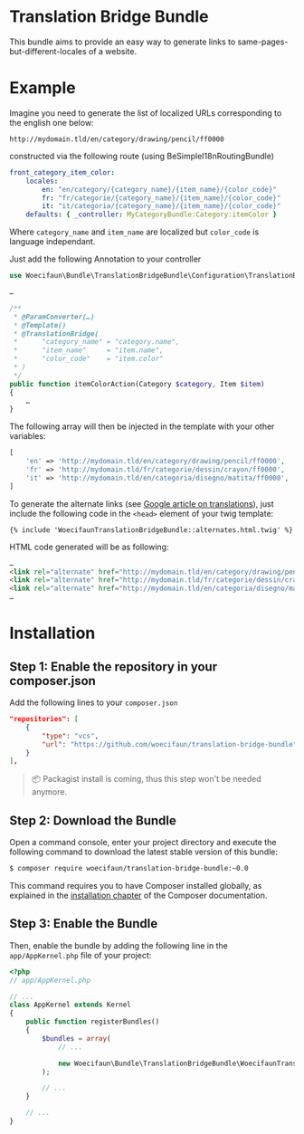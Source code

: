 # Translation Bridge Bundle

This bundle aims to provide an easy way to generate links to same-pages-but-different-locales of a website.

Example
=======

Imagine you need to generate the list of localized URLs corresponding to the english one below:
```
http://mydomain.tld/en/category/drawing/pencil/ff0000
```

constructed via the following route (using BeSimpleI18nRoutingBundle)

```yml
front_category_item_color:
    locales:
        en: "en/category/{category_name}/{item_name}/{color_code}"
        fr: "fr/categorie/{category_name}/{item_name}/{color_code}"
        it: "it/categoria/{category_name}/{item_name}/{color_code}"
    defaults: { _controller: MyCategoryBundle:Category:itemColor }
```

Where `category_name` and `item_name` are localized but `color_code` is language independant.

Just add the following Annotation to your controller

```php
use Woecifaun\Bundle\TranslationBridgeBundle\Configuration\TranslationBridge;

…

/**
 * @ParamConverter(…)
 * @Template()
 * @TranslationBridge(
 *      "category_name" = "category.name",
 *      "item_name"     = "item.name",
 *      "color_code"    = "item.color"
 * )
 */
public function itemColorAction(Category $category, Item $item)
{
    …
}
```

The following array will then be injected in the template with your other variables:
```php
[
    'en' => 'http://mydomain.tld/en/category/drawing/pencil/ff0000',
    'fr' => 'http://mydomain.tld/fr/categorie/dessin/crayon/ff0000',
    'it' => 'http://mydomain.tld/en/categoria/disegno/matita/ff0000',
]
```

To generate the alternate links (see [Google article on translations](https://support.google.com/webmasters/answer/189077?hl=en)), just include the following code in the `<head>` element of your twig template:

```twig
{% include 'WoecifaunTranslationBridgeBundle::alternates.html.twig' %}
```

HTML code generated will be as following:
```html
…
<link rel="alternate" href="http://mydomain.tld/en/category/drawing/pencil/ff0000" hreflang="en" />
<link rel="alternate" href="http://mydomain.tld/fr/categorie/dessin/crayon/ff0000" hreflang="fr" />
<link rel="alternate" href="http://mydomain.tld/en/categoria/disegno/matita/ff000" hreflang="it" />
…
```



Installation
============

Step 1: Enable the repository in your composer.json
---------------------------

Add the following lines to your `composer.json`

```json
"repositories": [
    {
        "type": "vcs",
        "url": "https://github.com/woecifaun/translation-bridge-bundle"
    }
],
```

> :package: Packagist install is coming, thus this step won't be needed anymore.

Step 2: Download the Bundle
---------------------------

Open a command console, enter your project directory and execute the following command to download the latest stable version of this bundle:

```bash
$ composer require woecifaun/translation-bridge-bundle:~0.0
```

This command requires you to have Composer installed globally, as explained in the [installation chapter](https://getcomposer.org/doc/00-intro.md) of the Composer documentation.

Step 3: Enable the Bundle
-------------------------

Then, enable the bundle by adding the following line in the `app/AppKernel.php`
file of your project:

```php
<?php
// app/AppKernel.php

// ...
class AppKernel extends Kernel
{
    public function registerBundles()
    {
        $bundles = array(
            // ...

            new Woecifaun\Bundle\TranslationBridgeBundle\WoecifaunTranslationBridgeBundle(),
        );

        // ...
    }

    // ...
}
```
